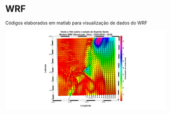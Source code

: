 # WRF
Códigos elaborados em matlab para visualização de dados do WRF




![alt text](https://github.com/matheusbonjour/WRF/blob/main/Vento10m_3kmm.jpg?raw=true)
